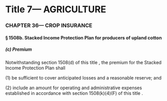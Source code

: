 
# Title 7— AGRICULTURE
### CHAPTER 36— CROP INSURANCE
#### § 1508b. Stacked Income Protection Plan for producers of upland cotton
##### (c) Premium

Notwithstanding section 1508(d) of this title , the premium for the Stacked Income Protection Plan shall

(1) be sufficient to cover anticipated losses and a reasonable reserve; and

(2) include an amount for operating and administrative expenses established in accordance with section 1508(k)(4)(F) of this title .
